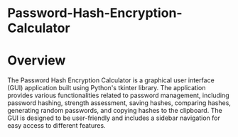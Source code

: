 # Password-Hash-Encryption-Calculator

# Overview

The Password Hash Encryption Calculator is a graphical user interface (GUI) application built using Python's tkinter library. The application provides various functionalities related to password management, including password hashing, strength assessment, saving hashes, comparing hashes, generating random passwords, and copying hashes to the clipboard. The GUI is designed to be user-friendly and includes a sidebar navigation for easy access to different features.
